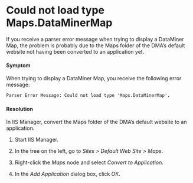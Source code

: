 # Could not load type Maps.DataMinerMap

If you receive a parser error message when trying to display a DataMiner Map, the problem is probably due to the Maps folder of the DMA’s default website not having been converted to an application yet.

#### Symptom

When trying to display a DataMiner Map, you receive the following error message:

```txt
Parser Error Message: Could not load type 'Maps.DataMinerMap'.
```

#### Resolution

In IIS Manager, convert the Maps folder of the DMA’s default website to an application.

1. Start IIS Manager.

2. In the tree on the left, go to *Sites \> Default Web Site \> Maps*.

3. Right-click the *Maps* node and select *Convert to Application*.

4. In the *Add Application* dialog box, click *OK*.

